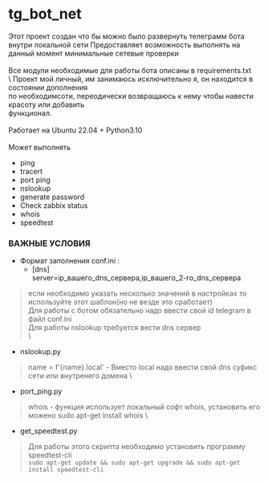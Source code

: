 # tg_bot_net

Этот проект создан что бы можно было развернуть телеграмм бота внутри локальной сети
Предоставляет возможность выполнять на данный момент минимальные сетевые проверки\
\
Все модули необходимые для работы бота описаны в requirements.txt\
\ 
Проект мой личный, им занимаюсь исключительно я, он находится в состоянии дополнения \
по необходимсоти, переодически возвращаюсь к нему чтобы навести красоту или добавить \
функционал. \
\
Работает  на Ubuntu 22.04 + Python3.10\
\
Может выполнять  
-  ping
-  tracert
-  port ping
-  nslookup
-  generate password
-  Check zabbix status
-  whois
-  speedtest
 
###             ВАЖНЫЕ УСЛОВИЯ            

* Формат заполнения conf.ini :
    - [dns]\
       server=ip_вашего_dns_сервера,ip_вашего_2-го_dns_сервера
>если необходимо указать несколько значений в настройках то используйте этот шаблон(но не везде это сработает)\
>Для работы с ботом обязательно надо ввести свой id telegram  в файл conf.ini\
>Для работы nslookup требуется вести dns сервер\
\
* nslookup.py
> name = f'{name}.local' -  Вместо local надо ввести свой dns суфикс сети или внутренего домена
\
* port_ping.py
> whois - функция использует локальный софт whois, установить его можено sudo apt-get install whois
\
* get_speedtest.py
> Для работы этого скрипта необходимо установить программу speedtest-cli\
    ```
    sudo apt-get update && sudo apt-get upgrade && sudo apt-get install speedtest-cli
    ```